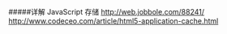 #####详解 JavaScript 存储
http://web.jobbole.com/88241/
<br/>
http://www.codeceo.com/article/html5-application-cache.html